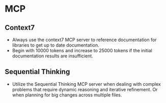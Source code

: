 # MCP

## Context7

- Always use the context7 MCP server to reference documentation for libraries to get up to date documentation.
- Begin with 10000 tokens and increase to 25000 tokens if the initial documentation results are insufficient.

## Sequential Thinking

- Utilize the Sequential Thinking MCP server when dealing with complex problems that require dynamic reasoning and iterative refinement. Or when planning for big changes across multiple files.
